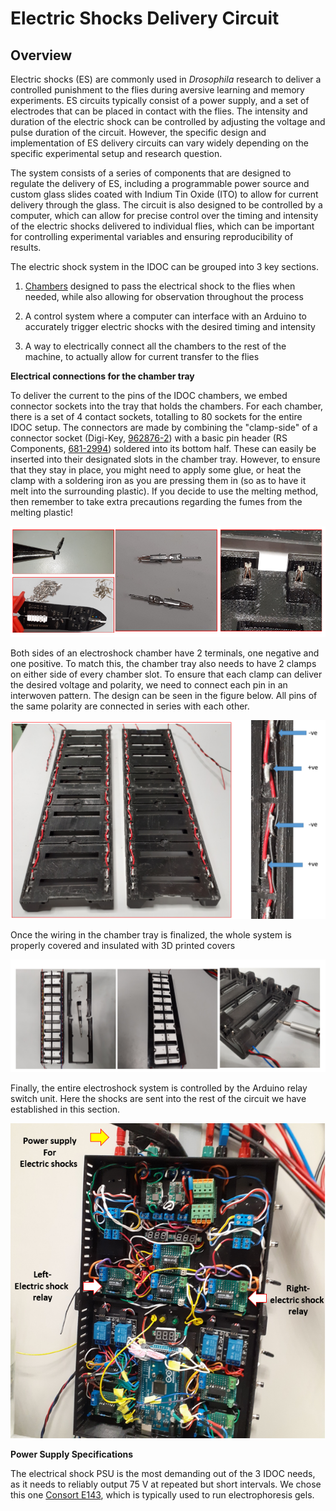 # **Electric Shocks Delivery Circuit**

## Overview

Electric shocks (ES) are commonly used in *Drosophila* research to deliver a controlled punishment to the flies during aversive learning and memory experiments. ES circuits typically consist of a power supply, and a set of electrodes that can be placed in contact with the flies. The intensity and duration of the electric shock can be controlled by adjusting the voltage and pulse duration of the circuit. However, the specific design and implementation of ES delivery circuits can vary widely depending on the specific experimental setup and research question.

The system consists of a series of components that are designed to regulate the delivery of ES, including a programmable power source and custom glass slides coated with Indium Tin Oxide (ITO) to allow for current delivery through the glass. The circuit is also designed to be controlled by a computer, which can allow for precise control over the timing and intensity of the electric shocks delivered to individual flies, which can be important for controlling experimental variables and ensuring reproducibility of results.

The electric shock system in the IDOC can be grouped into 3 key sections.

1. [Chambers](../IDOC-Chamber_Assembly) designed to pass the electrical shock to the flies when needed, while also allowing for observation throughout the process

2. A control system where a computer can interface with an Arduino to accurately trigger electric shocks with the desired timing and intensity

3. A way to electrically connect all the chambers to the rest of the machine, to actually allow for current transfer to the flies

**Electrical connections for the chamber tray**

To deliver the current to the pins of the IDOC chambers, we embed connector sockets into the tray that holds the chambers. For each chamber, there is a set of 4 contact sockets, totalling to 80 sockets for the entire IDOC setup. The connectors are made by combining the "clamp-side" of a connector socket (Digi-Key, [962876-2](https://www.digikey.be/en/products/detail/te-connectivity-amp-connectors/962876-2/2332160)) with a basic pin header (RS Components, [681-2994](https://benl.rs-online.com/web/p/pcb-headers/6812994/)) soldered into its bottom half. These can easily be inserted into their designated slots in the chamber tray. However, to ensure that they stay in place, you might need to apply some glue, or heat the clamp with a soldering iron as you are pressing them in (so as to have it melt into the surrounding plastic). If you decide to use the melting method, then remember to take extra precautions regarding the fumes from the melting plastic!

![ESock-socket.PNG](../assets/Images/ESock-socket.PNG)

Both sides of an electroshock chamber have 2 terminals, one negative and one positive. To match this, the chamber tray also needs to have 2 clamps on either side of every chamber slot. To ensure that each clamp can deliver the desired voltage and polarity, we need to connect each pin in an interwoven pattern. The design can be seen in the figure below. All pins of the same polarity are connected in series with each other.

![ESock-socket-connection.PNG](../assets/Images/ESock-socket-connection.PNG)

Once the wiring in the chamber tray is finalized, the whole system is properly covered and insulated with 3D printed covers

![ESock-socket-connection-cover.PNG](../assets/Images/ESock-socket-connection-cover.PNG)

Finally, the entire electroshock system is controlled by the Arduino relay switch unit. Here the shocks are sent into the rest of the circuit we have established in this section.

![ESock-Arduino-relay.PNG](../assets/Images/ESock-Arduino-relay.PNG)

**Power Supply Specifications**

The electrical shock PSU is the most demanding out of the 3 IDOC needs, as it needs to reliably output 75 V at repeated but short intervals. We chose this one [Consort E143](https://www.labmakelaar.com/product/consort-e143-power-supply-2/), which is typically used to run electrophoresis gels.